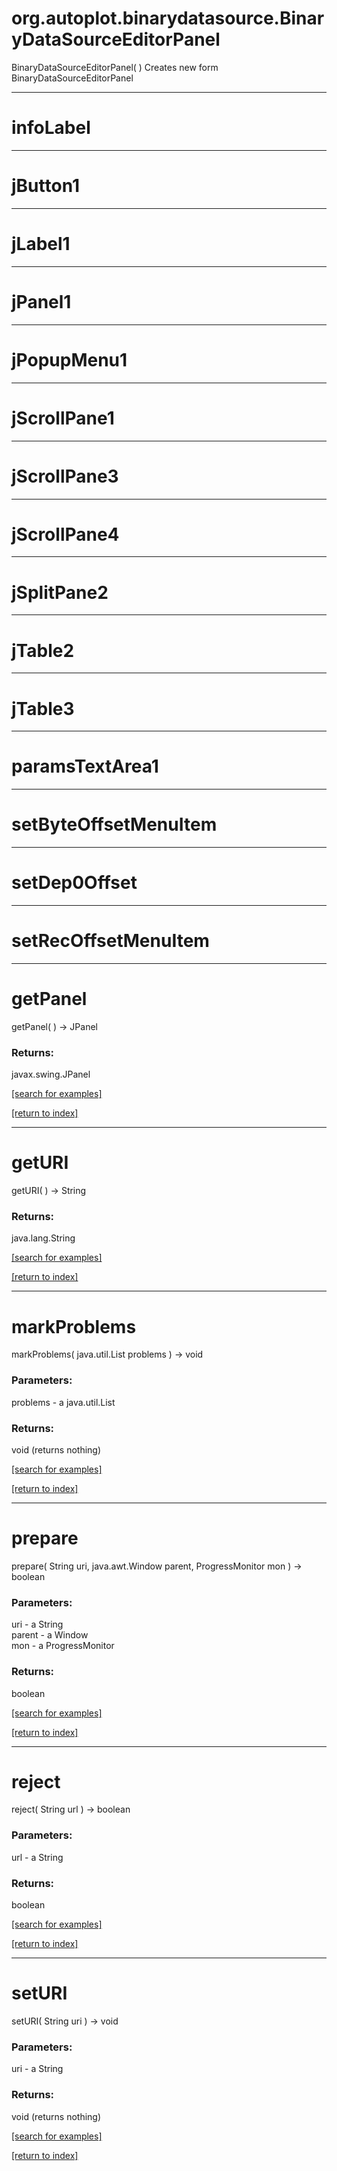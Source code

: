 # org.autoplot.binarydatasource.BinaryDataSourceEditorPanel
BinaryDataSourceEditorPanel( )
Creates new form BinaryDataSourceEditorPanel

***
<a name="infoLabel"></a>
# infoLabel



***
<a name="jButton1"></a>
# jButton1



***
<a name="jLabel1"></a>
# jLabel1



***
<a name="jPanel1"></a>
# jPanel1



***
<a name="jPopupMenu1"></a>
# jPopupMenu1



***
<a name="jScrollPane1"></a>
# jScrollPane1



***
<a name="jScrollPane3"></a>
# jScrollPane3



***
<a name="jScrollPane4"></a>
# jScrollPane4



***
<a name="jSplitPane2"></a>
# jSplitPane2



***
<a name="jTable2"></a>
# jTable2



***
<a name="jTable3"></a>
# jTable3



***
<a name="paramsTextArea1"></a>
# paramsTextArea1



***
<a name="setByteOffsetMenuItem"></a>
# setByteOffsetMenuItem



***
<a name="setDep0Offset"></a>
# setDep0Offset



***
<a name="setRecOffsetMenuItem"></a>
# setRecOffsetMenuItem



***
<a name="getPanel"></a>
# getPanel
getPanel(  ) &rarr; JPanel



### Returns:
javax.swing.JPanel


<a href="https://github.com/autoplot/dev/search?q=getPanel&unscoped_q=getPanel">[search for examples]</a>

<a href="https://github.com/autoplot/documentation/blob/master/javadoc/index-all.md">[return to index]</a>

***
<a name="getURI"></a>
# getURI
getURI(  ) &rarr; String



### Returns:
java.lang.String


<a href="https://github.com/autoplot/dev/search?q=getURI&unscoped_q=getURI">[search for examples]</a>

<a href="https://github.com/autoplot/documentation/blob/master/javadoc/index-all.md">[return to index]</a>

***
<a name="markProblems"></a>
# markProblems
markProblems( java.util.List problems ) &rarr; void



### Parameters:
problems - a java.util.List

### Returns:
void (returns nothing)


<a href="https://github.com/autoplot/dev/search?q=markProblems&unscoped_q=markProblems">[search for examples]</a>

<a href="https://github.com/autoplot/documentation/blob/master/javadoc/index-all.md">[return to index]</a>

***
<a name="prepare"></a>
# prepare
prepare( String uri, java.awt.Window parent, ProgressMonitor mon ) &rarr; boolean



### Parameters:
uri - a String
<br>parent - a Window
<br>mon - a ProgressMonitor

### Returns:
boolean


<a href="https://github.com/autoplot/dev/search?q=prepare&unscoped_q=prepare">[search for examples]</a>

<a href="https://github.com/autoplot/documentation/blob/master/javadoc/index-all.md">[return to index]</a>

***
<a name="reject"></a>
# reject
reject( String url ) &rarr; boolean



### Parameters:
url - a String

### Returns:
boolean


<a href="https://github.com/autoplot/dev/search?q=reject&unscoped_q=reject">[search for examples]</a>

<a href="https://github.com/autoplot/documentation/blob/master/javadoc/index-all.md">[return to index]</a>

***
<a name="setURI"></a>
# setURI
setURI( String uri ) &rarr; void



### Parameters:
uri - a String

### Returns:
void (returns nothing)


<a href="https://github.com/autoplot/dev/search?q=setURI&unscoped_q=setURI">[search for examples]</a>

<a href="https://github.com/autoplot/documentation/blob/master/javadoc/index-all.md">[return to index]</a>


